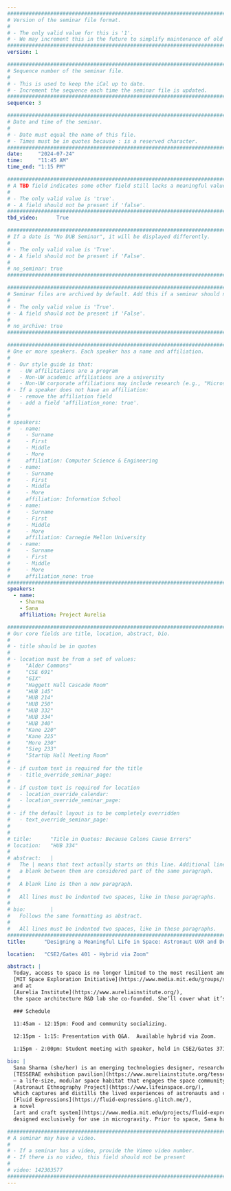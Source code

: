 ```yaml
---
################################################################################
# Version of the seminar file format.
#
# - The only valid value for this is '1'.
# - We may increment this in the future to simplify maintenance of old seminars.
################################################################################
version: 1

################################################################################
# Sequence number of the seminar file.
#
# - This is used to keep the iCal up to date.
# - Increment the sequence each time the seminar file is updated.
################################################################################
sequence: 3

################################################################################
# Date and time of the seminar.
#
# - Date must equal the name of this file.
# - Times must be in quotes because : is a reserved character.
################################################################################
date:     "2024-07-24"
time:     "11:45 AM"
time_end: "1:15 PM"

################################################################################
# A TBD field indicates some other field still lacks a meaningful value.
#
# - The only valid value is 'true'.
# - A field should not be present if 'false'.
################################################################################
tbd_video:      True

################################################################################
# If a date is "No DUB Seminar", it will be displayed differently.
#
# - The only valid value is 'True'.
# - A field should not be present if 'False'.
#
# no_seminar: true
################################################################################

################################################################################
# Seminar files are archived by default. Add this if a seminar should not be.
#
# - The only valid value is 'True'.
# - A field should not be present if 'False'.
#
# no_archive: true
################################################################################

################################################################################
# One or more speakers. Each speaker has a name and affiliation.
#
# - Our style guide is that:
#   - UW affilitations are a program
#   - Non-UW academic affiliations are a university
#   - Non-UW corporate affiliations may include research (e.g., "Microsoft Research")
# - If a speaker does not have an affiliation:
#   - remove the affiliation field
#   - add a field 'affiliation_none: true'.
#
#
# speakers:
#   - name: 
#     - Surname
#     - First
#     - Middle
#     - More
#     affiliation: Computer Science & Engineering 
#   - name: 
#     - Surname
#     - First
#     - Middle
#     - More
#     affiliation: Information School 
#   - name: 
#     - Surname
#     - First
#     - Middle
#     - More
#     affiliation: Carnegie Mellon University 
#   - name:
#     - Surname
#     - First
#     - Middle
#     - More
#     affiliation_none: true
################################################################################
speakers:
  - name:
    - Sharma
    - Sana
    affiliation: Project Aurelia

################################################################################
# Our core fields are title, location, abstract, bio.
#
# - title should be in quotes
#
# - location must be from a set of values:
#     "Alder Commons"
#     "CSE 691"
#     "GIX"
#     "Haggett Hall Cascade Room"
#     "HUB 145"
#     "HUB 214"
#     "HUB 250"
#     "HUB 332"
#     "HUB 334"
#     "HUB 340"
#     "Kane 220"
#     "Kane 225"
#     "More 230"
#     "Sieg 233"
#     "StartUp Hall Meeting Room"
#
# - if custom text is required for the title
#   - title_override_seminar_page:
#
# - if custom text is required for location
#   - location_override_calendar:
#   - location_override_seminar_page:
#
# - if the default layout is to be completely overridden
#   - text_override_seminar_page:
#
#
# title:      "Title in Quotes: Because Colons Cause Errors"
# location:   "HUB 334"
#
# abstract:   |
#   The | means that text actually starts on this line. Additional lines without
#   a blank between them are considered part of the same paragraph.
#
#   A blank line is then a new paragraph.
#
#   All lines must be indented two spaces, like in these paragraphs.
#
# bio:        |
#   Follows the same formatting as abstract.
#
#   All lines must be indented two spaces, like in these paragraphs.
################################################################################
title:      "Designing a Meaningful Life in Space: Astronaut UXR and Design R&D for Orbital Habitats"

location:   "CSE2/Gates 401 - Hybrid via Zoom"

abstract: |
  Today, access to space is no longer limited to the most resilient among us, as more people of varying ages and backgrounds make the trip to low Earth orbit. But could space ever be ‘home’ to more than a select few? How might we design an accessible, human-centered vision of life in space? With a background in physics, architecture, and UX, emerging technologies designer Sana Sharma will describe her efforts to answer these questions through her work at the 
  [MIT Space Exploration Initiative](https://www.media.mit.edu/groups/space-exploration/overview/) 
  and at 
  [Aurelia Institute](https://www.aureliainstitute.org/), 
  the space architecture R&D lab she co-founded. She’ll cover what it’s like to conduct ethnographic research with astronauts, and how astronaut insights inform prototyping at both MIT and Aurelia — from the design of modular, reconfigurable space habitats to the experience of ‘breaking bread’ in space.  Together, these projects comprise a broader effort to bridge the gap between human-centered design and R&D.

  ### Schedule 
  
  11:45am - 12:15pm: Food and community socializing.

  12:15pm - 1:15: Presentation with Q&A.  Available hybrid via Zoom.

  1:15pm - 2:00pm: Student meeting with speaker, held in CSE2/Gates 371.

bio: |
  Sana Sharma (she/her) is an emerging technologies designer, researcher, and Co-Founder / CDO at Aurelia Institute, a non-profit space architecture R&D lab. At Aurelia, she helms the Institute’s first foray into human-scale space architecture through the development of the 
  [TESSERAE exhibition pavilion](https://www.aureliainstitute.org/tesserae-pavilion) 
  — a life-size, modular space habitat that engages the space community and the public with what life in space may look like in the future. As a researcher at MIT, Sana leads the 
  [Astronaut Ethnography Project](https://www.lifeinspace.org/), 
  which captures and distills the lived experiences of astronauts and cosmonauts to inform the future of space design, engineering, and education. Her personal art + design work includes 
  [Fluid Expressions](https://fluid-expressions.glitch.me/), 
  a novel 
  [art and craft system](https://www.media.mit.edu/projects/fluid-expressions/overview/) 
  designed exclusively for use in microgravity. Prior to space, Sana has designed experiences for healthcare, AI, and quantum computing, balancing scientific context and human needs in her work. She holds a B.A. in Architecture from Yale University and an MDes in Design + Technology from Harvard GSD.

################################################################################
# A seminar may have a video.
#
# - If a seminar has a video, provide the Vimeo video number.
# - If there is no video, this field should not be present
#
# video: 142303577
################################################################################
---
```

